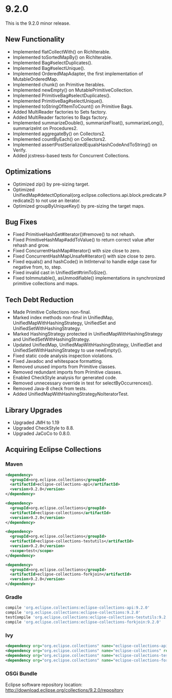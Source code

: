9.2.0
====================

This is the 9.2.0 minor release.

New Functionality
-----------------

* Implemented flatCollectWith() on RichIterable.
* Implemented toSortedMapBy() on RichIterable.
* Implemented Bag#selectDuplicates().
* Implemented Bag#selectUnique().
* Implemented OrderedMapAdapter, the first implementation of MutableOrderedMap.
* Implemented chunk() on Primitive Iterables.
* Implemented newEmpty() on MutablePrimitiveCollection.
* Implemented PrimitiveBag#selectDuplicates().
* Implemented PrimitiveBag#selectUnique().
* Implemented toStringOfItemToCount() on Primitive Bags.
* Added MultiReader factories to Sets factory.
* Added MultiReader factories to Bags factory.
* Implemented summarizeDouble(), summarizeFloat(), summarizeLong(), summarizeInt on Procedures2.
* Implemented aggregateBy() on Collectors2.
* Implemented countByEach() on Collectors2.
* Implemented assertPostSerializedEqualsHashCodeAndToString() on Verify.
* Added jcstress-based tests for Concurrent Collections.

Optimizations
-------------------

* Optimized zip() by pre-sizing target.
* Optimized UnifiedMap#detectOptional(org.eclipse.collections.api.block.predicate.Predicate2) to not use an iterator.
* Optimized groupByUniqueKey() by pre-sizing the target maps. 

Bug Fixes
-------------------

* Fixed PrimitiveHashSet#iterator()#remove() to not rehash.
* Fixed PrimitiveHashMap#addToValue() to return correct value after rehash and grow.
* Fixed ConcurrentHashMap#iterator() with size close to zero.
* Fixed ConcurrentHashMapUnsafe#iterator() with size close to zero.
* Fixed equals() and hashCode() in IntInterval to handle edge case for negative from, to, step.
* Fixed invalid cast in UnifiedSet#trimToSize().
* Fixed toImmutable(), asUnmodifiable() implementations in synchronized primitive collections and maps.

Tech Debt Reduction
-------------------

* Made Primitive Collections non-final.
* Marked index methods non-final in UnifiedMap, UnifiedMapWithHashingStrategy, UnifiedSet and UnifiedSetWithHashingStrategy.
* Marked HashingStrategy protected in UnifiedMapWithHashingStrategy and UnifiedSetWithHashingStrategy.
* Updated UnifiedMap, UnifiedMapWithHashingStrategy, UnifiedSet and UnifiedSetWithHashingStrategy to use newEmpty().
* Fixed static code analysis inspection violations.
* Fixed Javadoc and whitespace formatting.
* Removed unused imports from Primitive classes.
* Removed redundant imports from Primitive classes.
* Enabled CheckStyle analysis for generated code.
* Removed unnecessary override in test for selectByOccurrences().
* Removed Java-8 check from tests.
* Added UnifiedMapWithHashingStrategyNoIteratorTest.

Library Upgrades
-------------------

* Upgraded JMH to 1.19
* Upgraded CheckStyle to 8.8.
* Upgraded JaCoCo to 0.8.0.

Acquiring Eclipse Collections
-----------------------------

### Maven

```xml
<dependency>
  <groupId>org.eclipse.collections</groupId>
  <artifactId>eclipse-collections-api</artifactId>
  <version>9.2.0</version>
</dependency>

<dependency>
  <groupId>org.eclipse.collections</groupId>
  <artifactId>eclipse-collections</artifactId>
  <version>9.2.0</version>
</dependency>

<dependency>
  <groupId>org.eclipse.collections</groupId>
  <artifactId>eclipse-collections-testutils</artifactId>
  <version>9.2.0</version>
  <scope>test</scope>
</dependency>

<dependency>
  <groupId>org.eclipse.collections</groupId>
  <artifactId>eclipse-collections-forkjoin</artifactId>
  <version>9.2.0</version>
</dependency>
```

### Gradle

```groovy
compile 'org.eclipse.collections:eclipse-collections-api:9.2.0'
compile 'org.eclipse.collections:eclipse-collections:9.2.0'
testCompile 'org.eclipse.collections:eclipse-collections-testutils:9.2.0'
compile 'org.eclipse.collections:eclipse-collections-forkjoin:9.2.0'
```

### Ivy

```xml
<dependency org="org.eclipse.collections" name="eclipse-collections-api" rev="9.2.0" />
<dependency org="org.eclipse.collections" name="eclipse-collections" rev="9.2.0" />
<dependency org="org.eclipse.collections" name="eclipse-collections-testutils" rev="9.2.0" />
<dependency org="org.eclipse.collections" name="eclipse-collections-forkjoin" rev="9.2.0"/>
```

### OSGi Bundle

Eclipse software repository location: http://download.eclipse.org/collections/9.2.0/repository
